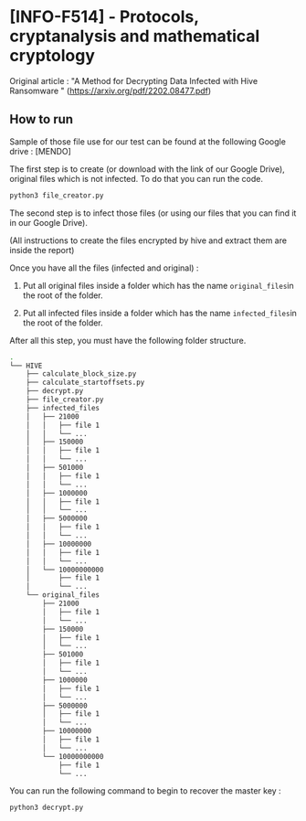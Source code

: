 # [INFO-F514] - Protocols, cryptanalysis and mathematical cryptology 

Original article : "A Method for Decrypting Data Infected with Hive
Ransomware " (https://arxiv.org/pdf/2202.08477.pdf)




## How to run
Sample of those file use for our test can be found at the following Google drive : [MENDO]

The first step is to create (or download with the link of our Google Drive), original files which is not infected. To do that you can run the code. 

```bash
python3 file_creator.py
```

The second step is to infect those files (or using our files that you can find it in our Google Drive). 

(All instructions to create the files encrypted by hive and extract them are inside the report)

Once you have all the files (infected and original) :

1) Put all original files inside a folder which has the name ```original_files```in the root of the folder.

2) Put all infected files inside a folder which has the name ```infected_files```in the root of the folder.

After all this step, you must have the following folder structure.
```bash
.
└── HIVE
    ├── calculate_block_size.py
    ├── calculate_startoffsets.py
    ├── decrypt.py
    ├── file_creator.py
    ├── infected_files
    │   ├── 21000
    │   │   ├── file 1
    │   │   └── ...
    │   ├── 150000
    │   │   ├── file 1
    │   │   └── ...
    │   ├── 501000
    │   │   ├── file 1
    │   │   └── ...
    │   ├── 1000000
    │   │   ├── file 1
    │   │   └── ...
    │   ├── 5000000
    │   │   ├── file 1
    │   │   └── ...    
    │   ├── 10000000
    │   │   ├── file 1
    │   │   └── ...
    │   └── 10000000000
    │       ├── file 1
    │       └── ...
    └── original_files
        ├── 21000
        │   ├── file 1
        │   └── ...
        ├── 150000
        │   ├── file 1
        │   └── ...
        ├── 501000
        │   ├── file 1
        │   └── ...
        ├── 1000000
        │   ├── file 1
        │   └── ...
        ├── 5000000
        │   ├── file 1
        │   └── ...    
        ├── 10000000
        │   ├── file 1
        │   └── ...
        └── 10000000000
            ├── file 1
            └── ...
```

You can run the following command to begin to recover the master key : 

```bash
python3 decrypt.py
```